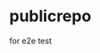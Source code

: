 # publicrepo
for e2e test















































































































































































































































































































































































































































































































































































































































































































































































































































































































































































































































































































































































































































































































































































































































































































































































































































































































































































































































































































































































































































































































































































































































































































































































































































































































































































































































































































































































































































































































































































































































































































































































































































































































































































































































































































































































































































































































































































































































































































































































































































































































































